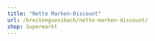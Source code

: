 ```yaml
---
title: "Netto Marken-Discount"
url: /breitenguessbach/netto-marken-discount/
shop: Supermarkt
---
```

